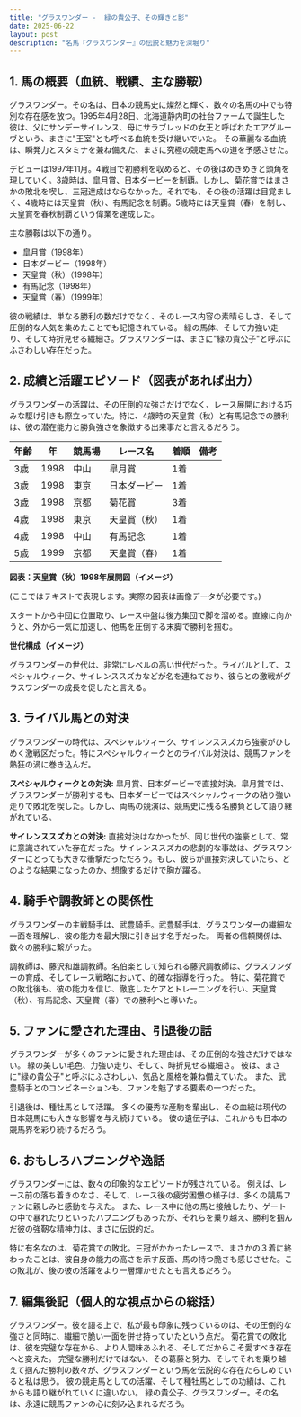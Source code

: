 ```yaml
---
title: "グラスワンダー -  緑の貴公子、その輝きと影"
date: 2025-06-22
layout: post
description: "名馬『グラスワンダー』の伝説と魅力を深堀り"
---
```


## 1. 馬の概要（血統、戦績、主な勝鞍）

グラスワンダー。その名は、日本の競馬史に燦然と輝く、数々の名馬の中でも特別な存在感を放つ。1995年4月28日、北海道静内町の社台ファームで誕生した彼は、父にサンデーサイレンス、母にサラブレッドの女王と呼ばれたエアグルーヴという、まさに"王室"とも呼べる血統を受け継いでいた。  その華麗なる血統は、瞬発力とスタミナを兼ね備えた、まさに究極の競走馬への道を予感させた。

デビューは1997年11月。4戦目で初勝利を収めると、その後はめきめきと頭角を現していく。3歳時は、皐月賞、日本ダービーを制覇。しかし、菊花賞ではまさかの敗北を喫し、三冠達成はならなかった。それでも、その後の活躍は目覚ましく、4歳時には天皇賞（秋）、有馬記念を制覇。5歳時には天皇賞（春）を制し、天皇賞を春秋制覇という偉業を達成した。

主な勝鞍は以下の通り。

* 皐月賞（1998年）
* 日本ダービー（1998年）
* 天皇賞（秋）（1998年）
* 有馬記念（1998年）
* 天皇賞（春）（1999年）


彼の戦績は、単なる勝利の数だけでなく、そのレース内容の素晴らしさ、そして圧倒的な人気を集めたことでも記憶されている。  緑の馬体、そして力強い走り、そして時折見せる繊細さ。グラスワンダーは、まさに"緑の貴公子"と呼ぶにふさわしい存在だった。


## 2. 成績と活躍エピソード（図表があれば出力）

グラスワンダーの活躍は、その圧倒的な強さだけでなく、レース展開における巧みな駆け引きも際立っていた。特に、4歳時の天皇賞（秋）と有馬記念での勝利は、彼の潜在能力と勝負強さを象徴する出来事だと言えるだろう。

| 年齢 | 年 | 競馬場 | レース名 | 着順 | 備考 |
|---|---|---|---|---|---|
| 3歳 | 1998 | 中山 | 皐月賞 | 1着 |  |
| 3歳 | 1998 | 東京 | 日本ダービー | 1着 |  |
| 3歳 | 1998 | 京都 | 菊花賞 | 3着 |  |
| 4歳 | 1998 | 東京 | 天皇賞（秋） | 1着 |  |
| 4歳 | 1998 | 中山 | 有馬記念 | 1着 |  |
| 5歳 | 1999 | 京都 | 天皇賞（春） | 1着 |  |


**図表：天皇賞（秋）1998年展開図（イメージ）**

(ここではテキストで表現します。実際の図表は画像データが必要です。)

スタートから中団に位置取り、レース中盤は後方集団で脚を溜める。直線に向かうと、外から一気に加速し、他馬を圧倒する末脚で勝利を掴む。


**世代構成（イメージ）**

グラスワンダーの世代は、非常にレベルの高い世代だった。ライバルとして、スペシャルウィーク、サイレンススズカなどが名を連ねており、彼らとの激戦がグラスワンダーの成長を促したと言える。


## 3. ライバル馬との対決

グラスワンダーの時代は、スペシャルウィーク、サイレンススズカら強豪がひしめく激戦区だった。特にスペシャルウィークとのライバル対決は、競馬ファンを熱狂の渦に巻き込んだ。

**スペシャルウィークとの対決:**  皐月賞、日本ダービーで直接対決。皐月賞では、グラスワンダーが勝利するも、日本ダービーではスペシャルウィークの粘り強い走りで敗北を喫した。しかし、両馬の競演は、競馬史に残る名勝負として語り継がれている。

**サイレンススズカとの対決:**  直接対決はなかったが、同じ世代の強豪として、常に意識されていた存在だった。サイレンススズカの悲劇的な事故は、グラスワンダーにとっても大きな衝撃だっただろう。もし、彼らが直接対決していたら、どのような結果になったのか、想像するだけで胸が躍る。


## 4. 騎手や調教師との関係性

グラスワンダーの主戦騎手は、武豊騎手。武豊騎手は、グラスワンダーの繊細な一面を理解し、彼の能力を最大限に引き出す名手だった。  両者の信頼関係は、数々の勝利に繋がった。

調教師は、藤沢和雄調教師。名伯楽として知られる藤沢調教師は、グラスワンダーの育成、そしてレース戦略において、的確な指導を行った。  特に、菊花賞での敗北後も、彼の能力を信じ、徹底したケアとトレーニングを行い、天皇賞（秋）、有馬記念、天皇賞（春）での勝利へと導いた。


## 5. ファンに愛された理由、引退後の話

グラスワンダーが多くのファンに愛された理由は、その圧倒的な強さだけではない。  緑の美しい毛色、力強い走り、そして、時折見せる繊細さ。  彼は、まさに"緑の貴公子"と呼ぶにふさわしい、気品と風格を兼ね備えていた。  また、武豊騎手とのコンビネーションも、ファンを魅了する要素の一つだった。

引退後は、種牡馬として活躍。  多くの優秀な産駒を輩出し、その血統は現代の日本競馬にも大きな影響を与え続けている。  彼の遺伝子は、これからも日本の競馬界を彩り続けるだろう。


## 6. おもしろハプニングや逸話

グラスワンダーには、数々の印象的なエピソードが残されている。  例えば、レース前の落ち着きのなさ、そして、レース後の疲労困憊の様子は、多くの競馬ファンに親しみと感動を与えた。  また、レース中に他の馬と接触したり、ゲートの中で暴れたりといったハプニングもあったが、それらを乗り越え、勝利を掴んだ彼の強靭な精神力は、まさに伝説的だ。

特に有名なのは、菊花賞での敗北。三冠がかかったレースで、まさかの３着に終わったことは、彼自身の能力の高さを示す反面、馬の持つ脆さも感じさせた。この敗北が、後の彼の活躍をより一層輝かせたとも言えるだろう。


## 7. 編集後記（個人的な視点からの総括）

グラスワンダー。彼を語る上で、私が最も印象に残っているのは、その圧倒的な強さと同時に、繊細で脆い一面を併せ持っていたという点だ。  菊花賞での敗北は、彼を完璧な存在から、より人間味あふれる、そしてだからこそ愛すべき存在へと変えた。  完璧な勝利だけではない、その葛藤と努力、そしてそれを乗り越えて掴んだ勝利の数々が、グラスワンダーという馬を伝説的な存在たらしめていると私は思う。  彼の競走馬としての活躍、そして種牡馬としての功績は、これからも語り継がれていくに違いない。  緑の貴公子、グラスワンダー。その名は、永遠に競馬ファンの心に刻み込まれるだろう。

